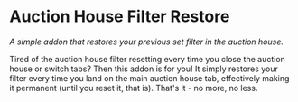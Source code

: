 # Auction House Filter Restore

*A simple addon that restores your previous set filter in the auction house.*

Tired of the auction house filter resetting every time you close the auction house or switch tabs? Then this addon is for you! It simply restores your filter every time you land on the main auction house tab, effectively making it permanent (until you reset it, that is). That's it - no more, no less.
